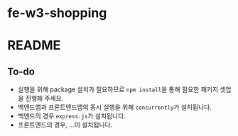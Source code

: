 # fe-w3-shopping

# README

## To-do
- 실행을 위해 package 설치가 필요하므로 ```npm install```을 통해 필요한 패키지 셋업을 진행해 주세요.
- 백엔드앱과 프론트엔드앱의 동시 실행을 위해 ```concurrently```가 설치됩니다.
- 백엔드의 경우 ```express.js```가 설치됩니다.
- 프론트엔드의 경우, ...이 설치됩니다.